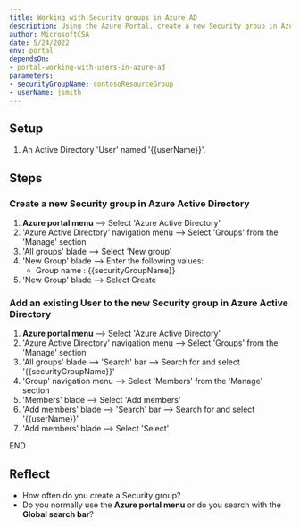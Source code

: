 ```yaml
---
title: Working with Security groups in Azure AD
description: Using the Azure Portal, create a new Security group in Azure Active Directory and add an existing User to it
author: MicrosoftCSA
date: 5/24/2022
env: portal
dependsOn:
- portal-working-with-users-in-azure-ad
parameters:
- securityGroupName: contosoResourceGroup
- userName: jsmith
---
```


## Setup

1. An Active Directory 'User' named '{{userName}}'.

## Steps

### Create a new Security group in Azure Active Directory

1. **Azure portal menu** --> Select 'Azure Active Directory'
2. 'Azure Active Directory' navigation menu --> Select 'Groups' from the 'Manage' section
3. 'All groups' blade --> Select 'New group'
4. 'New Group' blade --> Enter the following values:
   - Group name : {{securityGroupName}}
5. 'New Group' blade --> Select Create

### Add an existing User to the new Security group in Azure Active Directory

1. **Azure portal menu** --> Select 'Azure Active Directory'
2. 'Azure Active Directory' navigation menu --> Select 'Groups' from the 'Manage' section
3. 'All groups' blade --> 'Search' bar --> Search for and select '{{securityGroupName}}'
4. 'Group' navigation menu --> Select 'Members' from the 'Manage' section
5. 'Members' blade --> Select 'Add members'
6. 'Add members' blade --> 'Search' bar --> Search for and select '{{userName}}'
7. 'Add members' blade --> Select 'Select'

END

## Reflect

- How often do you create a Security group?
- Do you normally use the **Azure portal menu** or do you search with the **Global search bar**?
